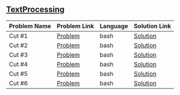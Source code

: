 ## [TextProcessing](https://www.hackerrank.com/domains/shell/textpro)

|Problem Name|Problem Link|Language|Solution Link|
---|---|---|---
|Cut #1|[Problem](https://www.hackerrank.com/challenges/text-processing-cut-1/problem)|bash|[Solution](./text-processing-cut-1.sh)|
|Cut #2|[Problem](https://www.hackerrank.com/challenges/text-processing-cut-2/problem)|bash|[Solution](./text-processing-cut-2.sh)|
|Cut #3|[Problem](https://www.hackerrank.com/challenges/text-processing-cut-3/problem)|bash|[Solution](./text-processing-cut-3.sh)|
|Cut #4|[Problem](https://www.hackerrank.com/challenges/text-processing-cut-4/problem)|bash|[Solution](./text-processing-cut-4.sh)|
|Cut #5|[Problem](https://www.hackerrank.com/challenges/text-processing-cut-5/problem)|bash|[Solution](./text-processing-cut-5.sh)|
|Cut #6|[Problem](https://www.hackerrank.com/challenges/text-processing-cut-6/problem)|bash|[Solution](./text-processing-cut-6.sh)|
